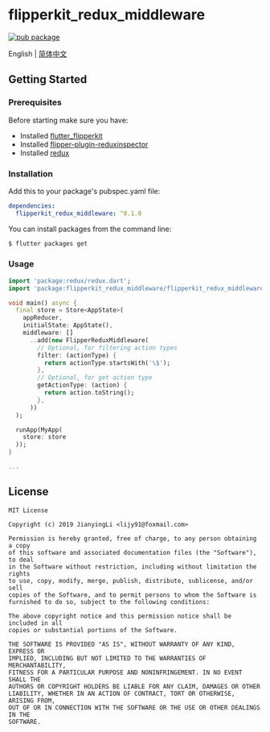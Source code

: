 # flipperkit_redux_middleware

[![pub package](https://img.shields.io/pub/v/flipperkit_redux_middleware.svg)](https://pub.dartlang.org/packages/flipperkit_redux_middleware)

English | [简体中文](./README.zh_CN.md)

## Getting Started

### Prerequisites

Before starting make sure you have:

- Installed [flutter_flipperkit](https://github.com/leanflutter/flutter_flipperkit)
- Installed [flipper-plugin-reduxinspector](https://github.com/leanflutter/flipper-plugin-reduxinspector)
- Installed [redux](https://github.com/johnpryan/redux.dart)

### Installation

Add this to your package's pubspec.yaml file:

```yaml
dependencies:
  flipperkit_redux_middleware: ^0.1.0
```

You can install packages from the command line:

```bash
$ flutter packages get
```

### Usage

```dart
import 'package:redux/redux.dart';
import 'package:flipperkit_redux_middleware/flipperkit_redux_middleware.dart';

void main() async {
  final store = Store<AppState>(
    appReducer,
    initialState: AppState(),
    middleware: []
      ..add(new FlipperReduxMiddleware(
        // Optional, for filtering action types
        filter: (actionType) {
          return actionType.startsWith('\$');
        },
        // Optional, for get action type
        getActionType: (action) {
          return action.toString();
        },
      ))
  );

  runApp(MyApp(
    store: store
  ));
}

...

```

## License

```
MIT License

Copyright (c) 2019 JianyingLi <lijy91@foxmail.com>

Permission is hereby granted, free of charge, to any person obtaining a copy
of this software and associated documentation files (the "Software"), to deal
in the Software without restriction, including without limitation the rights
to use, copy, modify, merge, publish, distribute, sublicense, and/or sell
copies of the Software, and to permit persons to whom the Software is
furnished to do so, subject to the following conditions:

The above copyright notice and this permission notice shall be included in all
copies or substantial portions of the Software.

THE SOFTWARE IS PROVIDED "AS IS", WITHOUT WARRANTY OF ANY KIND, EXPRESS OR
IMPLIED, INCLUDING BUT NOT LIMITED TO THE WARRANTIES OF MERCHANTABILITY,
FITNESS FOR A PARTICULAR PURPOSE AND NONINFRINGEMENT. IN NO EVENT SHALL THE
AUTHORS OR COPYRIGHT HOLDERS BE LIABLE FOR ANY CLAIM, DAMAGES OR OTHER
LIABILITY, WHETHER IN AN ACTION OF CONTRACT, TORT OR OTHERWISE, ARISING FROM,
OUT OF OR IN CONNECTION WITH THE SOFTWARE OR THE USE OR OTHER DEALINGS IN THE
SOFTWARE.
```
